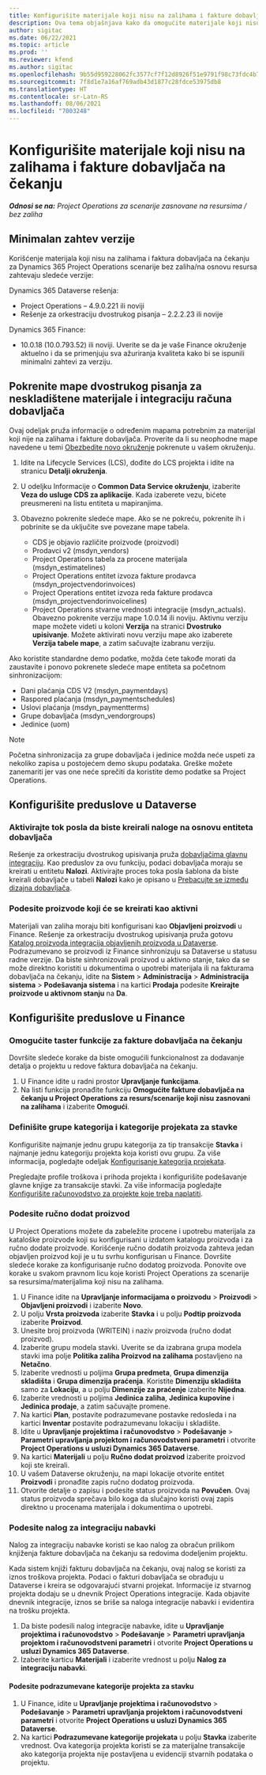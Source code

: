 ```yaml
---
title: Konfigurišite materijale koji nisu na zalihama i fakture dobavljača na čekanju
description: Ova tema objašnjava kako da omogućite materijale koji nisu na zalihama i fakture dobavljača na čekanju.
author: sigitac
ms.date: 06/22/2021
ms.topic: article
ms.prod: ''
ms.reviewer: kfend
ms.author: sigitac
ms.openlocfilehash: 9b55d959228062fc3577cf7f12d8926f51e9791f98c73fdc4b78251312a8a77a
ms.sourcegitcommit: 7f8d1e7a16af769adb43d1877c28fdce53975db8
ms.translationtype: HT
ms.contentlocale: sr-Latn-RS
ms.lasthandoff: 08/06/2021
ms.locfileid: "7003248"
---
```

# <a name="configure-non-stocked-materials-and-pending-vendor-invoices"></a>Konfigurišite materijale koji nisu na zalihama i fakture dobavljača na čekanju

_**Odnosi se na:** Project Operations za scenarije zasnovane na resursima / bez zaliha_

## <a name="minimum-version-requirement"></a>Minimalan zahtev verzije

Korišćenje materijala koji nisu na zalihama i faktura dobavljača na čekanju za Dynamics 365 Project Operations scenarije bez zaliha/na osnovu resursa zahtevaju sledeće verzije:

Dynamics 365 Dataverse rešenja:

- Project Operations – 4.9.0.221 ili noviji
- Rešenje za orkestraciju dvostrukog pisanja – 2.2.2.23 ili novije

Dynamics 365 Finance:
- 10.0.18 (10.0.793.52) ili noviji. Uverite se da je vaše Finance okruženje aktuelno i da se primenjuju sva ažuriranja kvaliteta kako bi se ispunili minimalni zahtevi za verziju.

## <a name="run-dual-write-maps-for-non-stocked-materials-and-vendor-invoice-integration"></a>Pokrenite mape dvostrukog pisanja za neskladištene materijale i integraciju računa dobavljača

Ovaj odeljak pruža informacije o određenim mapama potrebnim za materijal koji nije na zalihama i fakture dobavljača. Proverite da li su neophodne mape navedene u temi [Obezbedite novo okruženje](../environment/resource-provision-new-environment.md#run-project-operations-dual-write-maps) pokrenute u vašem okruženju.

1. Idite na Lifecycle Services (LCS), dođite do LCS projekta i idite na stranicu **Detalji okruženja**.
2. U odeljku Informacije o **Common Data Service okruženju**, izaberite **Veza do usluge CDS za aplikacije**. Kada izaberete vezu, bićete preusmereni na listu entiteta u mapiranjima.
3. Obavezno pokrenite sledeće mape. Ako se ne pokreću, pokrenite ih i pobrinite se da uključite sve povezane mape tabela.

    - CDS je objavio različite proizvode (proizvodi)
    - Prodavci v2 (msdyn_vendors)
    - Project Operations tabela za procene materijala (msdyn_estimatelines)
    - Project Operations entitet izvoza fakture prodavca (msdyn_projectvendorinvoices)
    - Project Operations entitet izvoza reda fakture prodavca (msdyn_projectvendorinvoicelines)
    - Project Operations stvarne vrednosti integracije (msdyn_actuals). Obavezno pokrenite verziju mape 1.0.0.14 ili noviju. Aktivnu verziju mape možete videti u koloni **Verzija** na stranici **Dvostruko upisivanje**. Možete aktivirati novu verziju mape ako izaberete **Verzija tabele mape**, a zatim sačuvajte izabranu verziju.

Ako koristite standardne demo podatke, možda ćete takođe morati da zaustavite i ponovo pokrenete sledeće mape entiteta sa početnom sinhronizacijom:
  - Dani plaćanja CDS V2 (msdyn_paymentdays)
  - Raspored plaćanja (msdyn_paymentschedules)
  - Uslovi plaćanja (msdyn_paymentterms)
  - Grupe dobavljača (msdyn_vendorgroups)
  - Jedinice (uom)

> [!NOTE]
> Početna sinhronizacija za grupe dobavljača i jedinice možda neće uspeti za nekoliko zapisa u postojećem demo skupu podataka. Greške možete zanemariti jer vas one neće sprečiti da koristite demo podatke sa Project Operations.

## <a name="configure-prerequisites-in-dataverse"></a>Konfigurišite preduslove u Dataverse

### <a name="activate-workflow-to-create-accounts-based-on-vendor-entity"></a>Aktivirajte tok posla da biste kreirali naloge na osnovu entiteta dobavljača

Rešenje za orkestraciju dvostrukog upisivanja pruža [dobavljačima glavnu integraciju](/dynamics365/fin-ops-core/dev-itpro/data-entities/dual-write/vendor-mapping). Kao preduslov za ovu funkciju, podaci dobavljača moraju se kreirati u entitetu **Nalozi**. Aktivirajte proces toka posla šablona da biste kreirali dobavljače u tabeli **Nalozi** kako je opisano u [Prebacujte se između dizajna dobavljača](/dynamics365/fin-ops-core/dev-itpro/data-entities/dual-write/vendor-switch).

### <a name="set-products-to-be-created-as-active"></a>Podesite proizvode koji će se kreirati kao aktivni

Materijali van zaliha moraju biti konfigurisani kao **Objavljeni proizvodi** u Finance. Rešenje za orkestraciju dvostrukog upisivanja pruža gotovu [Katalog proizvoda integracija objavljenih proizvoda u Dataverse](/dynamics365/fin-ops-core/dev-itpro/data-entities/dual-write/product-mapping). Podrazumevano se proizvodi iz Finance sinhronizuju sa Dataverse u statusu radne verzije. Da biste sinhronizovali proizvod u aktivno stanje, tako da se može direktno koristiti u dokumentima o upotrebi materijala ili na fakturama dobavljača na čekanju, idite na **Sistem** > **Administracija** > **Administracija sistema** > **Podešavanja sistema** i na kartici **Prodaja** podesite **Kreirajte proizvode u aktivnom stanju** na **Da**.

## <a name="configure-prerequisites-in-finance"></a>Konfigurišite preduslove u Finance

### <a name="enable-the-feature-key-for-pending-vendor-invoices"></a>Omogućite taster funkcije za fakture dobavljača na čekanju

Dovršite sledeće korake da biste omogućili funkcionalnost za dodavanje detalja o projektu u redove faktura dobavljača na čekanju.

1. U Finance idite u radni prostor **Upravljanje funkcijama**.
2. Na listi funkcija pronađite funkciju **Omogućite fakture dobavljača na čekanju u Project Operations za resurs/scenarije koji nisu zasnovani na zalihama** i izaberite **Omogući**.

### <a name="define-category-groups-and-project-categories-for-items"></a>Definišite grupe kategorija i kategorije projekata za stavke

Konfigurišite najmanje jednu grupu kategorija za tip transakcije **Stavka** i najmanje jednu kategoriju projekta koja koristi ovu grupu. Za više informacija, pogledajte odeljak [Konfigurisanje kategorija projekata](../project-accounting/configure-project-categories.md#category-groups).

Pregledajte profile troškova i prihoda projekta i konfigurišite podešavanje glavne knjige za transakcije stavki. Za više informacija pogledajte [Konfigurišite računovodstvo za projekte koje treba naplatiti](../project-accounting/configure-accounting-billable-projects.md).

### <a name="set-up-a-write-in-product"></a>Podesite ručno dodat proizvod

U Project Operations možete da zabeležite procene i upotrebu materijala za kataloške proizvode koji su konfigurisani u izdatom katalogu proizvoda i za ručno dodate proizvode. Korišćenje ručno dodatih proizvoda zahteva jedan objavljen proizvod koji je u tu svrhu konfigurisan u Finance. Dovršite sledeće korake za konfigurisanje ručno dodatog proizvoda. Ponovite ove korake u svakom pravnom licu koje koristi Project Operations za scenarije sa resursima/materijalima koji nisu na zalihama.

1. U Finance idite na **Upravljanje informacijama o proizvodu** > **Proizvodi** > **Objavljeni proizvodi** i izaberite **Novo**.
2. U polju **Vrsta proizvoda** izaberite **Stavka** i u polju **Podtip proizvoda** izaberite **Proizvod**.
3. Unesite broj proizvoda (WRITEIN) i naziv proizvoda (ručno dodat proizvod).
4. Izaberite grupu modela stavki. Uverite se da izabrana grupa modela stavki ima polje **Politika zaliha Proizvod na zalihama** postavljeno na **Netačno**.
5. Izaberite vrednosti u poljima **Grupa predmeta**, **Grupa dimenzija skladišta** i **Grupa dimenzija praćenja**. Koristite **Dimenziju skladišta** samo za **Lokaciju**, a u polju **Dimenzije za praćenje** izaberite **Nijedna**.
6. Izaberite vrednosti u poljima **Jedinica zaliha**, **Jedinica kupovine** i **Jedinica prodaje**, a zatim sačuvajte promene.
7. Na kartici **Plan**, postavite podrazumevane postavke redosleda i na kartici **Inventar** postavite podrazumevanu lokaciju i skladište.
8. Idite u **Upravljanje projektima i računovodstvo** > **Podešavanje** > **Parametri upravljanja projektom i računovodstveni parametri** i otvorite **Project Operations u usluzi Dynamics 365 Dataverse**. 
9. Na kartici **Materijali** u polju **Ručno dodat proizvod** izaberite proizvod koji ste kreirali.
10. U vašem Dataverse okruženju, na mapi lokacije otvorite entitet **Proizvodi** i pronađite zapis ručno dodatog proizvoda. 
11. Otvorite detalje o zapisu i podesite status proizvoda na **Povučen**. Ovaj status proizvoda sprečava bilo koga da slučajno koristi ovaj zapis direktno u procenama materijala i dokumentima o upotrebi.

### <a name="set-up-a-procurement-integration-account"></a>Podesite nalog za integraciju nabavki

Nalog za integraciju nabavke koristi se kao nalog za obračun prilikom knjiženja fakture dobavljača na čekanju sa redovima dodeljenim projektu.

Kada sistem knjiži fakturu dobavljača na čekanju, ovaj nalog se koristi za iznos troškova projekta. Podaci o fakturi dobavljača se obrađuju u Dataverse i kreira se odgovarajući stvarni projekat. Informacije iz stvarnog projekta dodaju se u dnevnik Project Operations integracije. Kada objavite dnevnik integracije, iznos se briše sa naloga integracije nabavki i evidentira na trošku projekta.

1. Da biste podesili nalog integracije nabavke, idite u **Upravljanje projektima i računovodstvo** > **Podešavanje** > **Parametri upravljanja projektom i računovodstveni parametri** i otvorite **Project Operations u usluzi Dynamics 365 Dataverse**. 
2. Izaberite karticu **Materijali** i izaberite vrednost u polju **Nalog za integraciju nabavki**.

#### <a name="set-up-project-category-defaults-for-an-item"></a>Podesite podrazumevane kategorije projekta za stavku

1. U Finance, idite u **Upravljanje projektima i računovodstvo** > **Podešavanje** > **Parametri upravljanja projektom i računovodstveni parametri** i otvorite **Project Operations u usluzi Dynamics 365 Dataverse**. 
2. Na kartici **Podrazumevane kategorije projekata** u polju **Stavka** izaberite vrednost. Ova kategorija projekta koristi se za materijalne transakcije ako kategorija projekta nije postavljena u evidenciji stvarnih podataka o projektu.

